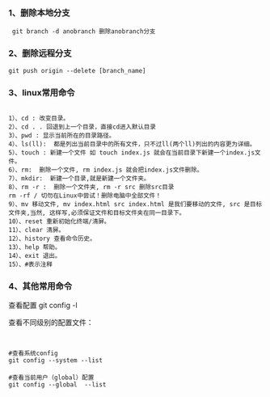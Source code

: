 ### 1、删除本地分支
```C++{.line-numbers}
 git branch -d anobranch 删除anobranch分支
```

### 2、删除远程分支
```C++{.line-numbers}
git push origin --delete [branch_name]
```

### 3、linux常用命令
```C++{.line-numbers}

1）、cd : 改变目录。
2）、cd . . 回退到上一个目录，直接cd进入默认目录
3）、pwd : 显示当前所在的目录路径。
4）、ls(ll):  都是列出当前目录中的所有文件，只不过ll(两个ll)列出的内容更为详细。
5）、touch : 新建一个文件 如 touch index.js 就会在当前目录下新建一个index.js文件。
6）、rm:  删除一个文件, rm index.js 就会把index.js文件删除。
7）、mkdir:  新建一个目录,就是新建一个文件夹。
8）、rm -r :  删除一个文件夹, rm -r src 删除src目录
rm -rf / 切勿在Linux中尝试！删除电脑中全部文件！
9）、mv 移动文件, mv index.html src index.html 是我们要移动的文件, src 是目标文件夹,当然, 这样写,必须保证文件和目标文件夹在同一目录下。
10）、reset 重新初始化终端/清屏。
11）、clear 清屏。
12）、history 查看命令历史。
13）、help 帮助。
14）、exit 退出。
15）、#表示注释
```


### 4、其他常用命令

查看配置 git config -l

查看不同级别的配置文件：
```C++{.line-numbers}


#查看系统config
git config --system --list
　　
#查看当前用户（global）配置
git config --global  --list

```
































































































































































































